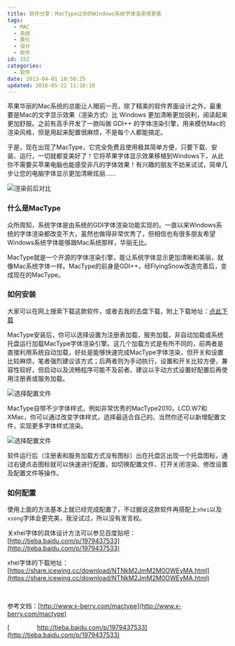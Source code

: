 ```yaml
---
title: 软件分享：MacType让你的Windows系统字体渲染得更美
tags:
  - MAC
  - 系统
  - 美化
  - 设计
  - 软件
id: 152
categories:
  - 软件
date: 2013-04-01 18:50:25
updated: 2016-05-22 11:18:10
---
```


苹果华丽的Mac系统的总能让人眼前一亮，除了精美的软件界面设计之外，最重要是Mac的文字显示效果（渲染方式）比 Windows 更加清晰更加锐利，阅读起来更加舒服。之前有高手开发了一款叫做 GDI++ 的字体渲染引擎，用来模仿Mac的渲染风格，但是用起来配置很麻烦，不是每个人都能搞定。

于是，现在出现了MacType，它完全免费且使用极其简单方便，只要下载、安装、运行，一切就都变美好了！它将苹果字体显示效果移植到Windows下，从此你不需要买苹果电脑也能感受非凡的字体效果！有兴趣的朋友不妨来试试，简单几步让您的电脑字体显示更加清晰炫丽……

![渲染前后对比](https://cdn.icewing.cc/wp-content/uploads/2013/04/mactype01.jpg)

### 什么是MacType

众所周知，系统字体是由系统的GDI字体渲染功能实现的。一直以来Windows系统的字体渲染都改变不大，虽然也做得非常优秀了，但相信也有很多朋友希望Windows系统字体能够跟Mac系统那样，华丽无比。

MacType就是一个开源的字体渲染引擎，能让系统字体显示更加清晰和美丽，就像Mac系统字体一样。MacType的前身是GDI++，经FlyingSnow改造完善后，变成现在的MacType。

### 如何安装

大家可以在网上搜索下载这款软件，或者去我的去盘下载，附上下载地址：[点此下载](https://share.icewing.cc/download/NTNkM2JkNTViMWMwZg.html)

MacType安装后，你可以选择设置为注册表加载，服务加载，非自动加载或系统托盘运行加载MacType字体渲染引擎。这几个加载方式是有所不同的，前两者是直接利用系统自动加载，好处是能够快速完成MacType字体渲染，但开关和设置比较麻烦，笔者强烈建议该方式；后两者则为手动执行，设置和开关比较方便，兼容性较好，但启动以及流畅程序可能不及前者。建议以手动方式设置好配置后再使用注册表或服务加载。

![选择配置文件](https://cdn.icewing.cc/wp-content/uploads/2013/04/mactype02.jpg)

MacType自带不少字体样式，例如非常优秀的MacType2010，LCD.W7和XMac，你可以通过改变字体样式，选择最适合自己的。当然你还可以新增配置文件，实现更多字体样式渲染。

![选择配置文件](https://cdn.icewing.cc/wp-content/uploads/2013/04/mactype03.jpg)

软件运行后（注册表和服务加载方式没有图标）出在托盘区出现一个托盘图标，通过右键点击图标就可以快速进行配置，如切换配置文件、打开关闭渲染、修改设置及配置文件等操作。

### 如何配置

使用上面的方法基本上就已经完成配置了，不过据说这款软件再搭配上`xhei`以及`xsong`字体会更完美，我没试过，所以没有发言权。

关xhei字体的具体设计方法可以参见百度贴吧： [http://tieba.baidu.com/p/1979437533](http://tieba.baidu.com/p/1979437533)

xhei字体的下载地址：[https://share.icewing.cc/download/NTNkM2JmM2M0OWEyMA.html](https://share.icewing.cc/download/NTNkM2JmM2M0OWEyMA.html)

&nbsp;

参考文档：[http://www.x-berry.com/mactype](http://www.x-berry.com/mactype)

[                http://tieba.baidu.com/p/1979437533](http://tieba.baidu.com/p/1979437533)